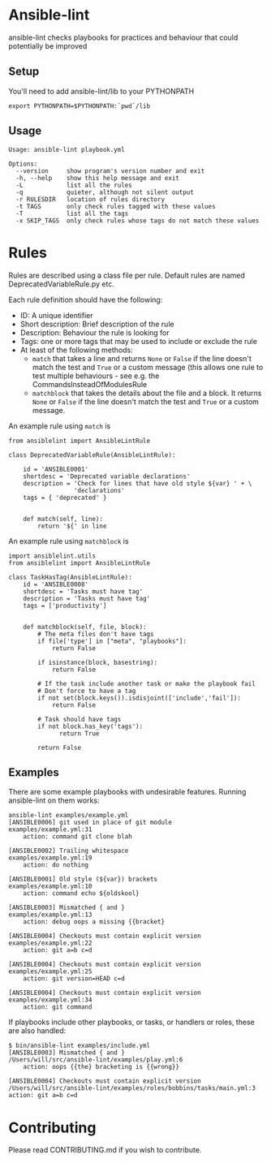 Ansible-lint
============

ansible-lint checks playbooks for practices and behaviour that could
potentially be improved

Setup
-----
You'll need to add ansible-lint/lib to your PYTHONPATH
```
export PYTHONPATH=$PYTHONPATH:`pwd`/lib
```

Usage
-----

```
Usage: ansible-lint playbook.yml

Options:
  --version     show program's version number and exit
  -h, --help    show this help message and exit
  -L            list all the rules
  -q            quieter, although not silent output
  -r RULESDIR   location of rules directory
  -t TAGS       only check rules tagged with these values
  -T            list all the tags
  -x SKIP_TAGS  only check rules whose tags do not match these values
```

Rules
=====

Rules are described using a class file per rule.
Default rules are named DeprecatedVariableRule.py etc.

Each rule definition should have the following:
* ID: A unique identifier
* Short description: Brief description of the rule
* Description: Behaviour the rule is looking for
* Tags: one or more tags that may be used to include or exclude the rule
* At least of the following methods:
  * ```match``` that takes a line and returns ```None``` or ```False``` if
  the line doesn't match the test and ```True``` or a custom message (this
  allows one rule to test multiple behaviours - see e.g. the
  CommandsInsteadOfModulesRule
  * ```matchblock``` that takes the details about the file and a block.
  It returns ```None``` or ```False``` if the line doesn't match the test
  and ```True``` or a custom message.

An example rule using ```match``` is
```
from ansiblelint import AnsibleLintRule

class DeprecatedVariableRule(AnsibleLintRule):

    id = 'ANSIBLE0001'
    shortdesc = 'Deprecated variable declarations'
    description = 'Check for lines that have old style ${var} ' + \
                  'declarations'
    tags = { 'deprecated' }


    def match(self, line):
        return '${' in line
```

An example rule using ```matchblock``` is
```
import ansiblelint.utils
from ansiblelint import AnsibleLintRule

class TaskHasTag(AnsibleLintRule):
    id = 'ANSIBLE0008'
    shortdesc = 'Tasks must have tag'
    description = 'Tasks must have tag'
    tags = ['productivity']


    def matchblock(self, file, block):
        # The meta files don't have tags
        if file['type'] in ["meta", "playbooks"]:
            return False

        if isinstance(block, basestring):
            return False

        # If the task include another task or make the playbook fail
        # Don't force to have a tag
        if not set(block.keys()).isdisjoint(['include','fail']):
            return False

        # Task should have tags
        if not block.has_key('tags'):
              return True

        return False
```

Examples
--------
There are some example playbooks with undesirable features. Running
ansible-lint on them works:
```
ansible-lint examples/example.yml
[ANSIBLE0006] git used in place of git module
examples/example.yml:31
    action: command git clone blah

[ANSIBLE0002] Trailing whitespace
examples/example.yml:19
    action: do nothing  

[ANSIBLE0001] Old style (${var}) brackets
examples/example.yml:10
    action: command echo ${oldskool}

[ANSIBLE0003] Mismatched { and }
examples/example.yml:13
    action: debug oops a missing {{bracket}

[ANSIBLE0004] Checkouts must contain explicit version
examples/example.yml:22
    action: git a=b c=d

[ANSIBLE0004] Checkouts must contain explicit version
examples/example.yml:25
    action: git version=HEAD c=d

[ANSIBLE0004] Checkouts must contain explicit version
examples/example.yml:34
    action: git command

```
If playbooks include other playbooks, or tasks, or handlers or roles, these
are also handled:
```
$ bin/ansible-lint examples/include.yml
[ANSIBLE0003] Mismatched { and }
/Users/will/src/ansible-lint/examples/play.yml:6
    action: oops {{the} bracketing is {{wrong}}

[ANSIBLE0004] Checkouts must contain explicit version
/Users/will/src/ansible-lint/examples/roles/bobbins/tasks/main.yml:3
action: git a=b c=d

```

Contributing
============

Please read CONTRIBUTING.md if you wish to contribute.
